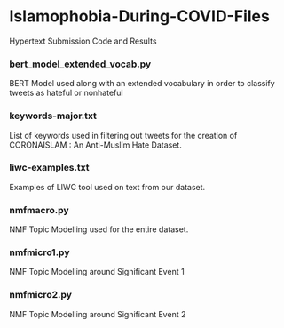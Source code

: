 # Islamophobia-During-COVID-Files
Hypertext Submission Code and Results

### bert_model_extended_vocab.py
BERT Model used along with an extended vocabulary in order to classify tweets as hateful or nonhateful

### keywords-major.txt
List of keywords used in filtering out tweets for the creation of CORONAISLAM : An Anti-Muslim Hate Dataset.

### liwc-examples.txt
Examples of LIWC tool used on text from our dataset.

### nmfmacro.py
NMF Topic Modelling used for the entire dataset.

### nmfmicro1.py
NMF Topic Modelling around Significant Event 1

### nmfmicro2.py
NMF Topic Modelling around Significant Event 2
